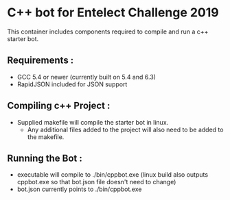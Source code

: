 # C++ bot for Entelect Challenge 2019

This container includes components required to compile and run a c++ starter bot.

## Requirements :

- GCC 5.4 or newer (currently built on 5.4 and 6.3)
- RapidJSON included for JSON support


## Compiling c++ Project :

- Supplied makefile will compile the starter bot in linux. 
  - Any additional files added to the project will also need to be added to the makefile.


## Running the Bot :
- executable will compile to ./bin/cppbot.exe (linux build also outputs cppbot.exe so that bot.json file doesn't need to change)
- bot.json currently points to ./bin/cppbot.exe

